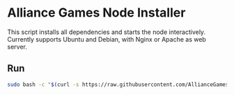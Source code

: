 # Alliance Games Node Installer

This script installs all dependencies and starts the node interactively. Currently supports Ubuntu and Debian, with Nginx or Apache as web server.

## Run

```bash
sudo bash -c "$(curl -s https://raw.githubusercontent.com/AllianceGames/ag-node-installer/main/installer.sh)"
```
